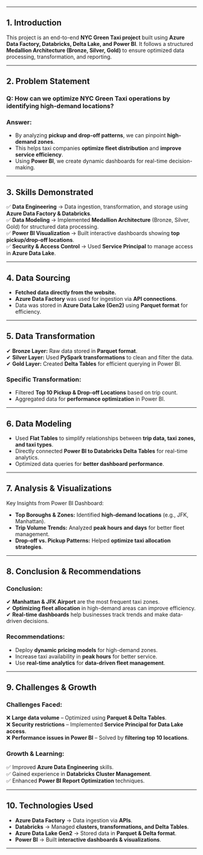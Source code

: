 
---

## **1. Introduction**  
This project is an end-to-end **NYC Green Taxi project** built using **Azure Data Factory, Databricks, Delta Lake, and Power BI**. It follows a structured **Medallion Architecture (Bronze, Silver, Gold)** to ensure optimized data processing, transformation, and reporting.  

---

## **2. Problem Statement**  

### **Q: How can we optimize NYC Green Taxi operations by identifying high-demand locations?**  

### **Answer:**  
- By analyzing **pickup and drop-off patterns**, we can pinpoint **high-demand zones**.  
- This helps taxi companies **optimize fleet distribution** and **improve service efficiency**.  
- Using **Power BI**, we create dynamic dashboards for real-time decision-making.  

---

## **3. Skills Demonstrated**  
✅ **Data Engineering** → Data ingestion, transformation, and storage using **Azure Data Factory & Databricks**.  
✅ **Data Modeling** → Implemented **Medallion Architecture** (Bronze, Silver, Gold) for structured data processing.  
✅ **Power BI Visualization** → Built interactive dashboards showing **top pickup/drop-off locations**.  
✅ **Security & Access Control** → Used **Service Principal** to manage access in **Azure Data Lake**.  

---

## **4. Data Sourcing**  
- **Fetched data directly from the website.**  
- **Azure Data Factory** was used for ingestion via **API connections**.  
- Data was stored in **Azure Data Lake (Gen2)** using **Parquet format** for efficiency.  

---

## **5. Data Transformation**  
✔ **Bronze Layer:** Raw data stored in **Parquet format**.  
✔ **Silver Layer:** Used **PySpark transformations** to clean and filter the data.  
✔ **Gold Layer:** Created **Delta Tables** for efficient querying in Power BI.  

### **Specific Transformation:**  
- Filtered **Top 10 Pickup & Drop-off Locations** based on trip count.  
- Aggregated data for **performance optimization** in Power BI.  

---

## **6. Data Modeling**  
- Used **Flat Tables** to simplify relationships between **trip data, taxi zones, and taxi types**.  
- Directly connected **Power BI to Databricks Delta Tables** for real-time analytics.  
- Optimized data queries for **better dashboard performance**.  

---

## **7. Analysis & Visualizations**  
Key Insights from Power BI Dashboard:  
- **Top Boroughs & Zones:** Identified **high-demand locations** (e.g., JFK, Manhattan).  
- **Trip Volume Trends:** Analyzed **peak hours and days** for better fleet management.  
- **Drop-off vs. Pickup Patterns:** Helped **optimize taxi allocation strategies**.  

---

## **8. Conclusion & Recommendations**  

### **Conclusion:**  
✔ **Manhattan & JFK Airport** are the most frequent taxi zones.  
✔ **Optimizing fleet allocation** in high-demand areas can improve efficiency.  
✔ **Real-time dashboards** help businesses track trends and make data-driven decisions.  

### **Recommendations:**  
- Deploy **dynamic pricing models** for high-demand zones.  
- Increase taxi availability in **peak hours** for better service.  
- Use **real-time analytics** for **data-driven fleet management**.  

---

## **9. Challenges & Growth**  

### **Challenges Faced:**  
❌ **Large data volume** – Optimized using **Parquet & Delta Tables**.  
❌ **Security restrictions** – Implemented **Service Principal for Data Lake access**.  
❌ **Performance issues in Power BI** – Solved by **filtering top 10 locations**.  

### **Growth & Learning:**  
✅ Improved **Azure Data Engineering** skills.  
✅ Gained experience in **Databricks Cluster Management**.  
✅ Enhanced **Power BI Report Optimization** techniques.  

---

## **10. Technologies Used**  
- **Azure Data Factory** → Data ingestion via **APIs**.  
- **Databricks** → Managed **clusters, transformations, and Delta Tables**.  
- **Azure Data Lake Gen2** → Stored data in **Parquet & Delta format**.  
- **Power BI** → Built **interactive dashboards & visualizations**.  

---


